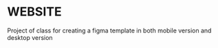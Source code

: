 # WEBSITE
Project of class for creating a figma template in both mobile version and desktop version 
